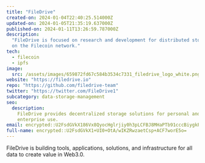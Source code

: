 ```yaml
---
title: "FileDrive"
created-on: 2024-01-04T22:40:25.514000Z
updated-on: 2024-01-05T21:35:19.637000Z
published-on: 2024-01-11T13:26:59.787000Z
description:
  "FileDrive is focused on research and development for distributed storage
  on the Filecoin network."
tech:
  - filecoin
  - ipfs
image:
  src: /assets/images/659872fd67c584b3534c7331_filedrive_logo_white.png
website: "https://filedrive.io"
repo: "https://github.com/filedrive-team"
twitter: "https://twitter.com/FileDrive1"
subcategory: data-storage-management
seo:
  description:
    FileDrive provides decentralized storage solutions for personal and
    enterprise use.
email: encrypted::U2FsdGVkX186Vx8QyocHglrjiy0h3pLCFBJ8MHaPTb91cccBiygkPRRYB68myVXb
full-name: encrypted::U2FsdGVkX1+UI0+OtA/wIKZRwzaetCsp+ACF7worE5o=
---
```


FileDrive is building tools, applications, solutions, and infrastructure for all data to create value in Web3.0.
